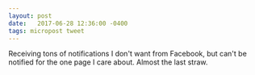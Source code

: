```yaml
---
layout: post
date:   2017-06-28 12:36:00 -0400
tags: micropost tweet
---
```


‪Receiving tons of notifications I don't want from Facebook, but can't be notified for the one page I care about. Almost the last straw.‬